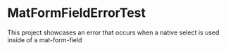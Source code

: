 # MatFormFieldErrorTest

This project showcases an error that occurs when a native select is used inside of a mat-form-field


